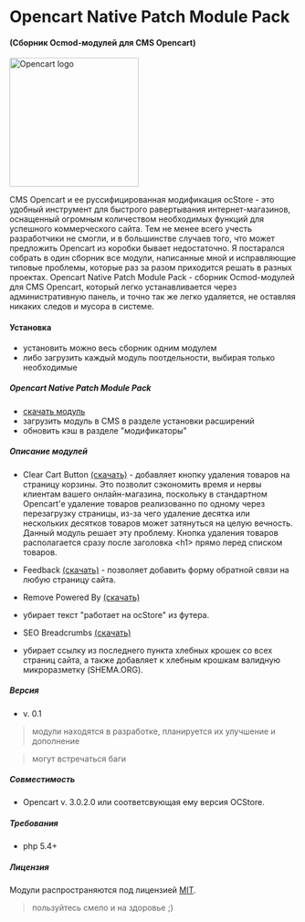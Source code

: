 Opencart Native Patch Module Pack
=============================================
#### (Сборник Ocmod-модулей для CMS Opencart)
<img src="https://www.opencart.com/application/view/image/icon/opencart-logo.png" alt="Opencart logo" width="226px">

CMS Opencart и ее руссифицированная модификация ocStore - это удобный инструмент для быстрого равертывания интернет-магазинов, оснащенный огромным количеством необходимых функций для успешного коммерческого сайта. Тем не менее всего учесть разработчики не смогли, и в большинстве случаев того, что может предложить Opencart из коробки бывает недостаточно. Я постарался собрать в один сборник все модули, написанные мной и исправляющие типовые проблемы, которые раз за разом приходится решать в разных проектах. Opencart Native Patch Module Pack - сборник Ocmod-модулей для CMS Opencart, который легко устанавливается через административную панель, и точно так же легко удаляется, не оставляя никаких следов и мусора в системе.

#### Установка
* установить можно весь сборник одним модулем
* либо загрузить каждый модуль поотдельности, выбирая только необходимые

##### Opencart Native Patch Module Pack
* [скачать модуль](https://github.com/smysloff/opencart-native-patch-pack/tree/master/dist/native-patch-pack.ocmod.zip)
* загрузить модуль в CMS в разделе установки расширений
* обновить кэш в разделе "модификаторы"

##### Описание модулей
* Clear Cart Button [(скачать)](https://github.com/smysloff/opencart-native-patch-pack/tree/master/dist/clear-cart-button.ocmod.zip) - добавляет кнопку удаления товаров на страницу корзины. Это позволит сэкономить время и нервы клиентам вашего онлайн-магазина, поскольку в стандартном Opencart'е удаление товаров реализованно по одному через перезагрузку страницы, из-за чего удаление десятка или нескольких десятков товаров может затянуться на целую вечность. Данный модуль решает эту проблему. Кнопка удаления товаров располагается сразу после заголовка &lt;h1&gt; прямо перед списком товаров.

* Feedback [(скачать)](https://github.com/smysloff/opencart-native-patch-pack/tree/master/dist/feedback.ocmod.zip) - позволяет добавить форму обратной связи на любую страницу сайта.

* Remove Powered By [(скачать)](https://github.com/smysloff/opencart-native-patch-pack/tree/master/dist/remove-powered-by.ocmod.zip)
- убирает текст "работает на ocStore" из футера.

* SEO Breadcrumbs [(скачать)](https://github.com/smysloff/opencart-native-patch-pack/tree/master/dist/seo-breadcrumbs.ocmod.zip)
- убирает ссылку из последнего пункта хлебных крошек со всех страниц сайта, а также добавляет к хлебным крошкам валидную микроразметку (SHEMA.ORG).

##### Версия
* v. 0.1
> модули находятся в разработке, планируется их улучшение и дополнение

> могут встречаться баги

##### Совместимость
* Opencart v. 3.0.2.0 или соответсвующая ему версия OCStore.

##### Требования
* php 5.4+

##### Лицензия
Модули распространяются под лицензией [MIT](https://github.com/smysloff/opencart-native-patch-pack/blob/master/LICENSE).

> пользуйтесь смело и на здоровье ;)
